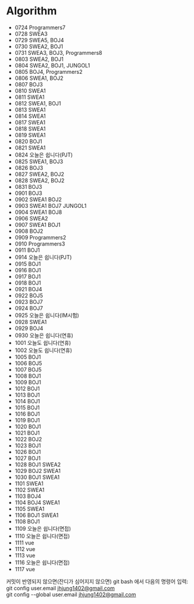 # Algorithm  
* 0724 Programmers7  
* 0728 SWEA3  
* 0729 SWEA5, BOJ4
* 0730 SWEA2, BOJ1  
* 0731 SWEA3, BOJ3, Programmers8  
* 0803 SWEA2, BOJ1  
* 0804 SWEA2, BOJ1, JUNGOL1    
* 0805 BOJ4, Programmers2  
* 0806 SWEA1, BOJ2  
* 0807 BOJ3
* 0810 SWEA1
* 0811 SWEA1
* 0812 SWEA1, BOJ1
* 0813 SWEA1
* 0814 SWEA1  
* 0817 SWEA1 
* 0818 SWEA1   
* 0819 SWEA1  
* 0820 BOJ1  
* 0821 SWEA1  
* 0824 오늘은 쉽니다(PJT)  
* 0825 SWEA1, BOJ3 
* 0826 BOJ3   
* 0827 SWEA2, BOJ2  
* 0828 SWEA2, BOJ2   
* 0831 BOJ3  
* 0901 BOJ3  
* 0902 SWEA1 BOJ2  
* 0903 SWEA1 BOJ7 JUNGOL1 
* 0904 SWEA1 BOJ8  
* 0906 SWEA2
* 0907 SWEA1 BOJ1  
* 0908 BOJ2  
* 0909 Programmers2  
* 0910 Programmers3  
* 0911 BOJ1  
* 0914 오늘은 쉽니다(PJT)  
* 0915 BOJ1   
* 0916 BOJ1   
* 0917 BOJ1   
* 0918 BOJ1   
* 0921 BOJ4 
* 0922 BOJ5 
* 0923 BOJ7 
* 0924 BOJ7 
* 0925 오늘은 쉽니다(IM시험)  
* 0928 SWEA1  
* 0929 BOJ4  
* 0930 오늘은 쉽니다(연휴)  
* 1001 오늘도 쉽니다(연휴)  
* 1002 오늘도 쉽니다(연휴)  
* 1005 BOJ1  
* 1006 BOJ5  
* 1007 BOJ5   
* 1008 BOJ1  
* 1009 BOJ1  
* 1012 BOJ1   
* 1013 BOJ1   
* 1014 BOJ1   
* 1015 BOJ1   
* 1016 BOJ1   
* 1019 BOJ1   
* 1020 BOJ1
* 1021 BOJ1
* 1022 BOJ2  
* 1023 BOJ1  
* 1026 BOJ1  
* 1027 BOJ1  
* 1028 BOJ1 SWEA2  
* 1029 BOJ2 SWEA1  
* 1030 BOJ1 SWEA1
* 1101 SWEA1  
* 1102 SWEA1  
* 1103 BOJ4  
* 1104 BOJ4 SWEA1  
* 1105 SWEA1  
* 1106 BOJ1 SWEA1  
* 1108 BOJ1  
* 1109 오늘은 쉽니다(면접)  
* 1110 오늘은 쉽니다(면접)  
* 1111 vue
* 1112 vue  
* 1113 vue  
* 1116 오늘은 쉽니다(면접)  
* 1117 vue

커밋이 반영되지 않으면(잔디가 심어지지 않으면) git bash 에서 다음의 명령어 입력:  
git config user.email jhjung1402@gmail.com  
git config --global user.email jhjung1402@gmail.com  
